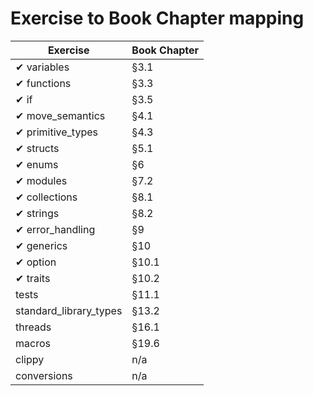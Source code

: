 # Exercise to Book Chapter mapping

| Exercise               | Book Chapter |
|------------------------|--------------|
| ✔ variables            | §3.1          |
| ✔ functions            | §3.3          |
| ✔ if                   | §3.5          |
| ✔ move_semantics       | §4.1          |
| ✔ primitive_types      | §4.3          |
| ✔ structs              | §5.1          |
| ✔ enums                | §6            |
| ✔ modules              | §7.2          |
| ✔ collections          | §8.1          |
| ✔ strings              | §8.2          |
| ✔ error_handling       | §9            |
| ✔ generics             | §10           |
| ✔ option               | §10.1         |
| ✔ traits               | §10.2         |
| tests                  | §11.1         |
| standard_library_types | §13.2         |
| threads                | §16.1         |
| macros                 | §19.6         |
| clippy                 | n/a           |
| conversions            | n/a           |
